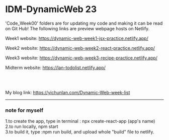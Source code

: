 # IDM-DynamicWeb 23

'Code_Week00' folders are for updating my code and making it can be read on Git Hub! 
The following links are preview webpage hosts on Netlify.

Week1 website:
https://dynamic-web-week1-jsx-practice.netlify.app/

Week2 website:
https://dynamic-web-week2-react-practice.netlify.app/

Week3 website:
https://dynamic-web-week3-recipe-practice.netlify.app/

Midterm website:
https://lan-todolist.netlify.app/

<br><br>

My blog link: https://yichunlan.com/Dynamic-Web-week-list
<hr>

 ### **note for myself**
 
 1.to create the app, type in terminal
 : npx create-react-app (app's name) <br>
 2.to run locally,  npm start  <br>
 3.to build it, type :npm run build, and upload whole "build" file to netlify.
 
 
